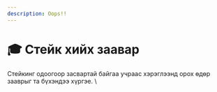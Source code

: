 ```yaml
---
description: Oops!!
---
```


# 🎓 Стейк хийх заавар

Стейкинг одоогоор засвартай байгаа учраас хэрэглээнд орох өдөр зааврыг та бүхэндээ хүргэе.  \
